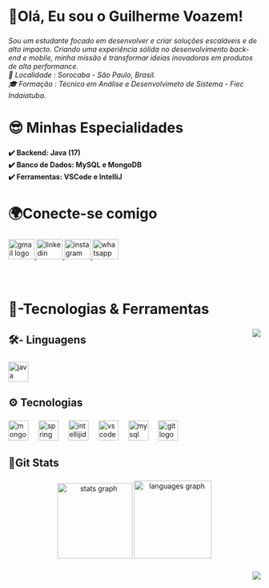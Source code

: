 <h1 align="left">🥇Olá, Eu sou o Guilherme Voazem!</h1>

###

<h6 align="left">Sou um estudante focado em desenvolver e criar soluções escaláveis e de alto impacto. Criando uma experiência sólida no desenvolvimento back-end e mobile, minha missão é transformar ideias inovadoras em produtos de alta performance.<br>📍 Localidade : Sorocaba - São Paulo, Brasil.<br>🎓 Formação : Técnico em Análise e Desenvolvimeto de Sistema - Fiec Indaiatuba.</h6>

###

<h1 align="left">😎 Minhas Especialidades</h1>

###

<h4 align="left">✔️ Backend: Java (17)<br>✔️ Banco de Dados: MySQL e MongoDB<br>✔️ Ferramentas: VSCode e IntelliJ</h4>

###

<h1 align="left">🌍Conecte-se comigo</h1>

###

<div align="left">
  <a href="https://criarmeulink.com.br/u/1739853717" target="_blank">
    <img src="https://raw.githubusercontent.com/maurodesouza/profile-readme-generator/master/src/assets/icons/social/gmail/default.svg" width="52" height="40" alt="gmail logo"  />
  </a>
  <a href="https://www.linkedin.com/in/guilherme-voazem-gonçalves-moraes-153745306/" target="_blank">
    <img src="https://raw.githubusercontent.com/maurodesouza/profile-readme-generator/master/src/assets/icons/social/linkedin/default.svg" width="52" height="40" alt="linkedin logo"  />
  </a>
  <a href="https://www.instagram.com/gvfleex?igsh=OXNyZWhhenRtYm91" target="_blank">
    <img src="https://raw.githubusercontent.com/maurodesouza/profile-readme-generator/master/src/assets/icons/social/instagram/default.svg" width="52" height="40" alt="instagram logo"  />
  </a>
  <a href="https://w.app/uansty" target="_blank">
    <img src="https://raw.githubusercontent.com/maurodesouza/profile-readme-generator/master/src/assets/icons/social/whatsapp/default.svg" width="52" height="40" alt="whatsapp logo"  />
  </a>
</div>

###

<br clear="both">

<h1 align="left">🚀-Tecnologias & Ferramentas</h1>

###

<img align="right" height="" src="https://imgflip.com/gif/9kl8qq"  />

###

<h2 align="left">🛠- Linguagens</h2>

###

<div align="left">
  <img src="https://skillicons.dev/icons?i=java" height="40" alt="java logo"  />
</div>

###

<h2 align="left">⚙️ Tecnologias</h2>

###

<div align="left">
  <img src="https://skillicons.dev/icons?i=mongodb" height="40" alt="mongodb logo"  />
  <img width="12" />
  <img src="https://skillicons.dev/icons?i=spring" height="40" alt="spring logo"  />
  <img width="12" />
  <img src="https://skillicons.dev/icons?i=idea" height="40" alt="intellijidea logo"  />
  <img width="12" />
  <img src="https://skillicons.dev/icons?i=vscode" height="40" alt="vscode logo"  />
  <img width="12" />
  <img src="https://cdn.jsdelivr.net/gh/devicons/devicon/icons/mysql/mysql-original.svg" height="40" alt="mysql logo"  />
  <img width="12" />
  <img src="https://cdn.jsdelivr.net/gh/devicons/devicon/icons/git/git-original.svg" height="40" alt="git logo"  />
</div>

###

<h2 align="left">🎯Git Stats</h2>

###

<div align="center">
  <img src="https://github-readme-stats.vercel.app/api?username=Guilhermedev08&hide_title=false&hide_rank=false&show_icons=true&include_all_commits=true&count_private=true&disable_animations=true&theme=midnight-purple&locale=en&hide_border=true&order=1&custom_title=Guilhermedev08" height="150" alt="stats graph"  />
  <img src="https://github-readme-stats.vercel.app/api/top-langs?username=Guilhermedev08&locale=en&hide_title=false&layout=compact&card_width=320&langs_count=7&theme=midnight-purple&hide_border=true&order=2" height="155" alt="languages graph"  />
</div>

###

<img align="right" src="https://visitor-badge.laobi.icu/badge?page_id=Guilhermedev08.Guilhermedev08&left_color=aliceblue&right_color=aliceblue&left_text=Bem-vindo(a)"  />

###
